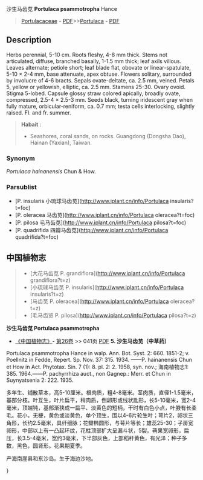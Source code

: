沙生马齿苋 **Portulaca psammotropha** Hance

> [Portulacaceae](http://www.iplant.cn/info/Portulacaceae?t=foc) - [PDF](http://www.iplant.cn/foc/pdf/Portulacaceae.pdf)>>[Portulaca](http://www.iplant.cn/info/Portulaca?t=foc) - [PDF](http://www.iplant.cn/foc/pdf/Portulaca.pdf)

## Description

Herbs perennial, 5-10 cm. Roots fleshy, 4-8 mm thick. Stems not articulated, diffuse, branched basally, 1-1.5 mm thick; leaf axils villous. Leaves alternate; petiole short; leaf blade flat, obovate or linear-spatulate, 5-10 × 2-4 mm, base attenuate, apex obtuse. Flowers solitary, surrounded by involucre of 4-6 bracts. Sepals ovate-deltate, ca. 2.5 mm, veined. Petals 5, yellow or yellowish, elliptic, ca. 2.5 mm. Stamens 25-30. Ovary ovoid. Stigma 5-lobed. Capsule glossy straw colored apically, broadly ovate, compressed, 2.5-4 × 2.5-3 mm. Seeds black, turning iridescent gray when fully mature, orbicular-reniform, ca. 0.7 mm; testa cells interlocking, slightly raised. Fl. and fr. summer.


> **Habait** : 
>* Seashores, coral sands, on rocks. Guangdong (Dongsha Dao), Hainan (Yaxian), Taiwan.

### Synonym
*Portulaca* *hainanensis* Chun & How.

### Parsublist

* [P.  insularis  小琉球马齿苋](http://www.iplant.cn/info/Portulaca insularis?t=foc)
* [P.  oleracea  马齿苋](http://www.iplant.cn/info/Portulaca oleracea?t=foc)
* [P.  pilosa  毛马齿苋](http://www.iplant.cn/info/Portulaca pilosa?t=foc)
* [P.  quadrifida  四瓣马齿苋](http://www.iplant.cn/info/Portulaca quadrifida?t=foc)


## 中国植物志

> * [大花马齿苋  P.  grandiflora](http://www.iplant.cn/info/Portulaca grandiflora?t=z)
> * [小琉球马齿苋  P.  insularis](http://www.iplant.cn/info/Portulaca insularis?t=z)
> * [马齿苋  P.  oleracea](http://www.iplant.cn/info/Portulaca oleracea?t=z)
> * [毛马齿览  P.  pilosa](http://www.iplant.cn/info/Portulaca pilosa?t=z)


**沙生马齿苋 Portulaca psammotropha**

* [《中国植物志》](http://www.iplant.cn/frps)- [第26卷](http://www.iplant.cn/frps/vol/26) >> 041页 [PDF](http://www.iplant.cn/frps/pdf/26/041.pdf)
**5. 沙生马齿苋（中草药）**

Portulaca psammotropha Hance in walp. Ann. Bot. Syst. 2: 660. 1851-2; v. Poellnitz in Fedde, Repert. Sp. Nov. 37: 315. 1934. ——P. hainanensis Chun et How in Act. Phytotax. Sin. 7 (1): 8. pl. 2: 2. 1958, syn. nov.; 海南植物志1: 385. 1964.——P. pachyrrhiza auct., non Gagnep.: Merr. et Chun in Suynyatsenia 2: 222. 1935.

多年生、铺散草本，高5-10厘米。根肉质，粗4-8毫米。茎肉质，直径1-1.5毫米，基部分枝。叶互生，叶片扁平，稍肉质，倒卵形或线状匙形，长5-10毫米，宽2-4毫米，顶端钝，基部渐狭成一扁平、淡黄色的短柄，干时有白色小点，叶腋有长柔毛。花小，无梗，黄色或淡黄色，单个顶生，围以4-6片轮生叶；萼片2，卵状三角形，长约2.5毫米，具纤细脉；花瓣椭圆形，与萼片等长；雄蕊25-30；子房宽卵形，中部以上有一凸起环纹，花柱顶部扩大呈漏斗状，5裂。蒴果宽卵形，扁压，长3.5-4毫米，宽约3毫米，下半部灰色，上部稻秆黄色，有光泽；种子多数，黑色，圆肾形。花果期夏季。

产海南崖县和东沙岛。生于海边沙地。

}